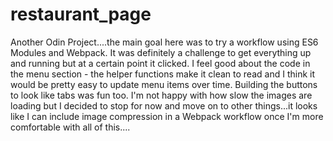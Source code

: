 # restaurant_page

Another Odin Project....the main goal here was to try a workflow using ES6 Modules and Webpack. It was definitely a challenge to get everything up and running but at a certain point it clicked. I feel good about the code in the menu section - the helper functions make it clean to read and I think it would be pretty easy to update menu items over time. Building the buttons to look like tabs was fun too. I'm not happy with how slow the images are loading but I decided to stop for now and move on to other things...it looks like I can include image compression in a Webpack workflow once I'm more comfortable with all of this....